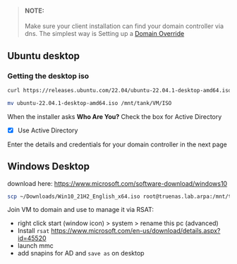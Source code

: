 > #### NOTE:
> Make sure your client installation can find your domain controller via dns. 
> The simplest way is Setting up a [Domain Override](../../pfsense#active-directory)

## Ubuntu desktop

### Getting the desktop iso
```bash
curl https://releases.ubuntu.com/22.04/ubuntu-22.04.1-desktop-amd64.iso -o ubuntu-22.04.1-desktop-amd64.iso
```
```bash
mv ubuntu-22.04.1-desktop-amd64.iso /mnt/tank/VM/ISO
```

When the installer asks **Who Are You?** Check the box for Active Directory 

- [x] Use Active Directory

Enter the details and credentials for your domain controller in the next page

## Windows Desktop
download here:
https://www.microsoft.com/software-download/windows10

```bash
scp ~/Downloads/Win10_21H2_English_x64.iso root@truenas.lab.arpa:/mnt/tank/VM/ISO
```

Join VM to domain and use to manage it via RSAT:

- right click start (window icon) > system > rename this pc (advanced)
- Install `rsat` https://www.microsoft.com/en-us/download/details.aspx?id=45520
- launch mmc
- add snapins for AD and `save as` on desktop
